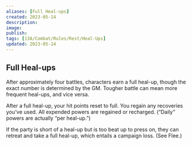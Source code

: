 ```yaml
---
aliases: [Full Heal-ups]
created: 2023-05-14
description: 
image: 
publish: 
tags: [13A/Combat/Rules/Rest/Heal-Ups]
updated: 2023-05-14
---
```


## Full Heal-ups

After approximately four battles, characters earn a full heal-up, though the exact number is determined by the GM. Tougher battle can mean more frequent heal-ups, and vice versa.

After a full heal-up, your hit points reset to full. You regain any recoveries you’ve used. All expended powers are regained or recharged. (“Daily” powers are actually “per heal-up.”)

If the party is short of a heal-up but is too beat up to press on, they can retreat and take a full heal-up, which entails a campaign loss. (See Flee.)

